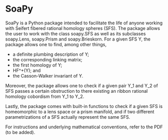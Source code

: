 # SoaPy

SoaPy is a Python package intended to facilitate the life of anyone working with Seifert fibered rational homology spheres (SFS).
The package allows the user to work with the class soapy.SFS as well as its subclasses soapy.Lens, soapy.Prism and soapy.Brieskorn.
For a given SFS Y, the package allows one to find, among other things,

- a definite plumbing description of Y;
- the corresponding linking matrix;
- the first homology of Y;
- HF^+(Y); and
- the Casson-Walker invariant of Y.

Moreover, the package allows one to check if a given pair Y\_1 and Y\_2 of SFS passes a certain obstruction to there existing an ribbon rational homology cobordism from Y\_1 to Y\_2.

Lastly, the package comes with built-in functions to check if a given SFS is homeomorphic to a lens space or a prism manifold, and if two different parametrizations of a SFS actually  represent the same SFS.

For instructions and underlying mathematical conventions, refer to the PDF (to be added).
